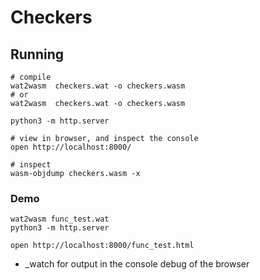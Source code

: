 # Checkers

## Running

```
# compile
wat2wasm  checkers.wat -o checkers.wasm
# or
wat2wasm  checkers.wat -o checkers.wasm

python3 -m http.server

# view in browser, and inspect the console
open http://localhost:8000/
```

```
# inspect
wasm-objdump checkers.wasm -x
```

### Demo

```
wat2wasm func_test.wat
python3 -m http.server

open http://localhost:8000/func_test.html
```

- \_watch for output in the console debug of the browser
